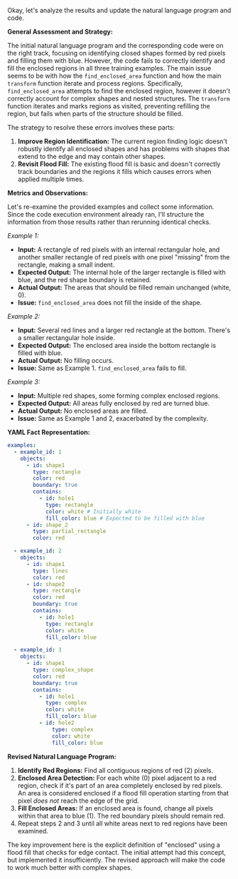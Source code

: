 Okay, let's analyze the results and update the natural language program and code.

**General Assessment and Strategy:**

The initial natural language program and the corresponding code were on the right track, focusing on identifying closed shapes formed by red pixels and filling them with blue. However, the code fails to correctly identify and fill the enclosed regions in all three training examples. The main issue seems to be with how the `find_enclosed_area` function and how the main `transform` function iterate and process regions. Specifically, `find_enclosed_area` attempts to find the enclosed region, however it doesn't correctly account for complex shapes and nested structures. The `transform` function iterates and marks regions as visited, preventing refilling the region, but fails when parts of the structure should be filled.

The strategy to resolve these errors involves these parts:

1.  **Improve Region Identification:** The current region finding logic doesn't robustly identify all enclosed shapes and has problems with shapes that extend to the edge and may contain other shapes.
2.  **Revisit Flood Fill:** The existing flood fill is basic and doesn't correctly track boundaries and the regions it fills which causes errors when applied multiple times.

**Metrics and Observations:**

Let's re-examine the provided examples and collect some information. Since the code execution environment already ran, I'll structure the information from those results rather than rerunning identical checks.

*Example 1:*

*   **Input:** A rectangle of red pixels with an internal rectangular hole, and another smaller rectangle of red pixels with one pixel "missing" from the rectangle, making a small indent.
*   **Expected Output:** The internal hole of the larger rectangle is filled with blue, and the red shape boundary is retained.
*   **Actual Output:** The areas that should be filled remain unchanged (white, 0).
*   **Issue:** `find_enclosed_area` does not fill the inside of the shape.

*Example 2:*

*   **Input:** Several red lines and a larger red rectangle at the bottom. There's a smaller rectangular hole inside.
*   **Expected Output:** The enclosed area inside the bottom rectangle is filled with blue.
*   **Actual Output:** No filling occurs.
*   **Issue:** Same as Example 1. `find_enclosed_area` fails to fill.

*Example 3:*

*   **Input:** Multiple red shapes, some forming complex enclosed regions.
*   **Expected Output:**  All areas fully enclosed by red are turned blue.
*   **Actual Output:** No enclosed areas are filled.
*   **Issue:** Same as Example 1 and 2, exacerbated by the complexity.

**YAML Fact Representation:**


```yaml
examples:
  - example_id: 1
    objects:
      - id: shape1
        type: rectangle
        color: red
        boundary: true
        contains:
          - id: hole1
            type: rectangle
            color: white # Initially white
            fill_color: blue # Expected to be filled with blue
      - id: shape_2
        type: partial_rectangle
        color: red

  - example_id: 2
    objects:
      - id: shape1
        type: lines
        color: red
      - id: shape2
        type: rectangle
        color: red
        boundary: true
        contains:
          - id: hole1
            type: rectangle
            color: white
            fill_color: blue

  - example_id: 3
    objects:
      - id: shape1
        type: complex_shape
        color: red
        boundary: true
        contains:
          - id: hole1
            type: complex
            color: white
            fill_color: blue
          - id: hole2
              type: complex
              color: white
              fill_color: blue
```


**Revised Natural Language Program:**

1.  **Identify Red Regions:** Find all contiguous regions of red (2) pixels.
2.  **Enclosed Area Detection:** For each white (0) pixel adjacent to a red region, check if it's part of an area completely enclosed by red pixels. An area is considered enclosed if a flood fill operation starting from that pixel *does not* reach the edge of the grid.
3.  **Fill Enclosed Areas:** If an enclosed area is found, change all pixels within that area to blue (1). The red boundary pixels should remain red.
4. Repeat steps 2 and 3 until all white areas next to red regions have been examined.

The key improvement here is the explicit definition of "enclosed" using a flood fill that checks for edge contact. The initial attempt had this concept, but implemented it insufficiently. The revised approach will make the code to work much better with complex shapes.
